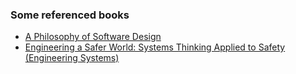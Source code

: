 ### Some referenced books
* [A Philosophy of Software Design](https://smile.amazon.com/gp/product/1732102201)
* [Engineering a Safer World: Systems Thinking Applied to Safety (Engineering Systems)](https://smile.amazon.com/gp/product/0262533693)